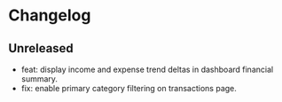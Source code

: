 # Changelog

## Unreleased

- feat: display income and expense trend deltas in dashboard financial summary.
- fix: enable primary category filtering on transactions page.
